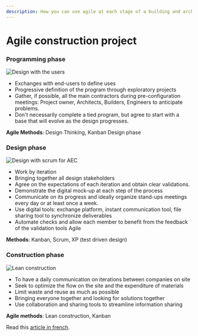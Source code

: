 ```yaml
---
description: How you can use agile at each stage of a building and architecture project
---
```


# Agile construction project

### Programming phase

![Design with the users](../../.gitbook/assets/agile-aec-user-l.jpg)

* Exchanges with end-users to define uses 
* Progressive definition of the program through exploratory projects 
* Gather, if possible, all the main contractors during pre-configuration meetings: Project owner, Architects, Builders, Engineers to anticipate problems. 
* Don't necessarily complete a tied program, but agree to start with a base that will evolve as the design progresses. 

**Agile Methods**: Design Thinking, Kanban Design phase

### Design phase

![Design with scrum for AEC](../../.gitbook/assets/agile-architecture-design-l.jpg)

* Work by iteration
* Bringing together all design stakeholders 
* Agree on the expectations of each iteration and obtain clear validations. 
* Demonstrate the digital mock-up at each step of the process 
* Communicate on its progress and ideally organize stand-ups meetings every day or at least once a week. 
* Use digital tools: exchange platform, instant communication tool, file sharing tool to synchronize deliverables 
* Automate checks and allow each member to benefit from the feedback of the validation tools Agile 

**Methods**: Kanban, Scrum, XP \(test driven design\)

### Construction phase

![Lean construction](../../.gitbook/assets/lean-construction-l.jpg)

* To have a daily communication on iterations between companies on site 
* Seek to optimize the flow on the site and the expenditure of materials 
* Limit waste and reuse as much as possible 
* Bringing everyone together and looking for solutions together 
* Use collaboration and sharing tools to streamline information sharing 

**Agile methods**: Lean construction, Kanban

Read this [article in french](../../fr/methode-agile-bim/projet-construction-agile.md).



